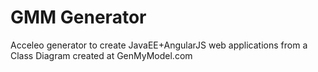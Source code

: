 # GMM Generator
Acceleo generator to create JavaEE+AngularJS web applications from a Class Diagram created at GenMyModel.com
